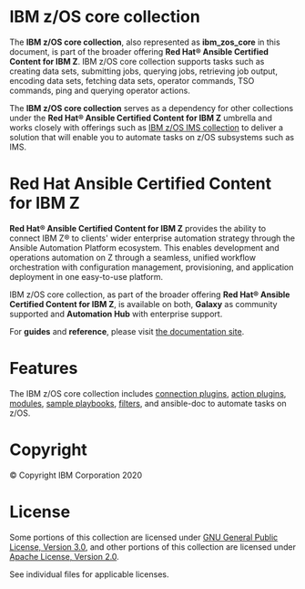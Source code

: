 IBM z/OS core collection
========================

The **IBM z/OS core collection**, also represented as **ibm\_zos\_core**
in this document, is part of the broader offering **Red Hat® Ansible
Certified Content for IBM Z**. IBM z/OS core collection supports tasks
such as creating data sets, submitting jobs, querying jobs,
retrieving job output, encoding data sets, fetching data sets, operator
commands, TSO commands, ping and querying operator actions.

The **IBM z/OS core collection** serves as a dependency for other collections
under the **Red Hat® Ansible Certified Content for IBM Z** umbrella and
works closely with offerings such as
[IBM z/OS IMS collection](https://github.com/ansible-collections/ibm_zos_ims) 
to deliver a solution that will enable you to automate tasks on z/OS subsystems
such as IMS.

Red Hat Ansible Certified Content for IBM Z
===========================================

**Red Hat® Ansible Certified Content for IBM Z** provides the ability to
connect IBM Z® to clients\' wider enterprise automation strategy through
the Ansible Automation Platform ecosystem. This enables development and
operations automation on Z through a seamless, unified workflow
orchestration with configuration management, provisioning, and
application deployment in one easy-to-use platform.

IBM z/OS core collection, as part of the broader offering **Red Hat®
Ansible Certified Content for IBM Z**, is available on both, **Galaxy**
as community supported and **Automation Hub** with enterprise support.

For **guides** and **reference**, please visit [the documentation
site](https://ansible-collections.github.io/ibm_zos_core/).

Features
========

The IBM z/OS core collection includes
[connection plugins](https://github.com/ansible-collections/ibm_zos_core/tree/master/plugins/connection/),
[action plugins](https://github.com/ansible-collections/ibm_zos_core/tree/master/plugins/action/),
[modules](https://github.com/ansible-collections/ibm_zos_core/tree/master/plugins/modules/),
[sample playbooks](https://github.com/ansible-collections/ibm_zos_core/tree/master/playbooks/),
[filters](https://github.com/ansible-collections/ibm_zos_core/tree/master/plugins/filter/),
and ansible-doc to automate tasks on z/OS.

Copyright
=========

© Copyright IBM Corporation 2020

License
=======

Some portions of this collection are licensed under [GNU General Public
License, Version 3.0](https://opensource.org/licenses/GPL-3.0), and
other portions of this collection are licensed under [Apache License,
Version 2.0](https://opensource.org/licenses/Apache-2.0).

See individual files for applicable licenses.
